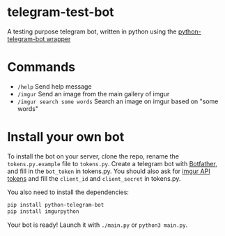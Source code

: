 # telegram-test-bot
A testing purpose telegram bot, written in python using the [python-telegram-bot wrapper](https://pypi.python.org/pypi/python-telegram-bot)

# Commands

* `/help` Send help message
* `/imgur` Send an image from the main gallery of imgur
* `/imgur search some words` Search an image on imgur based on "some words"

# Install your own bot

To install the bot on your server, clone the repo, rename the `tokens.py.example` file to `tokens.py`. Create a telegram bot with [Botfather](https://telegram.me/botfather), and fill in the `bot_token` in tokens.py. You should also ask for [imgur API tokens](https://api.imgur.com/oauth2/addclient) and fill the `client_id` and `client_secret` in tokens.py. 

You also need to install the dependencies: 
```bash
pip install python-telegram-bot
pip install imgurpython
```

Your bot is ready! Launch it with `./main.py` or `python3 main.py`.
